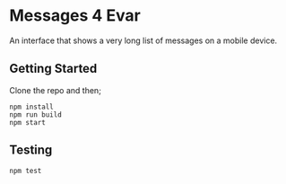 # Messages 4 Evar

 An interface that shows a very long list of messages on a mobile device.
 
 ## Getting Started
 
 Clone the repo and then;
 
 ```
 npm install
 npm run build
 npm start
 ```
 
 ## Testing
 
 ```
 npm test
 ```
